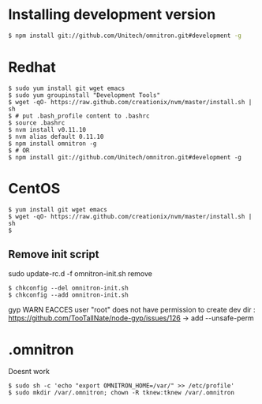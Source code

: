 
# Installing development version

```bash
$ npm install git://github.com/Unitech/omnitron.git#development -g
```

# Redhat

```
$ sudo yum install git wget emacs
$ sudo yum groupinstall "Development Tools"
$ wget -qO- https://raw.github.com/creationix/nvm/master/install.sh | sh
$ # put .bash_profile content to .bashrc
$ source .bashrc
$ nvm install v0.11.10
$ nvm alias default 0.11.10
$ npm install omnitron -g
$ # OR
$ npm install git://github.com/Unitech/omnitron.git#development -g
```

# CentOS

```
$ yum install git wget emacs
$ wget -qO- https://raw.github.com/creationix/nvm/master/install.sh | sh
$
```

## Remove init script

sudo update-rc.d -f omnitron-init.sh remove
```
$ chkconfig --del omnitron-init.sh
$ chkconfig --add omnitron-init.sh
```

gyp WARN EACCES user "root" does not have permission to create dev dir :
https://github.com/TooTallNate/node-gyp/issues/126
-> add --unsafe-perm

# .omnitron

Doesnt work

```
$ sudo sh -c 'echo "export OMNITRON_HOME=/var/" >> /etc/profile'
$ sudo mkdir /var/.omnitron; chown -R tknew:tknew /var/.omnitron
```
